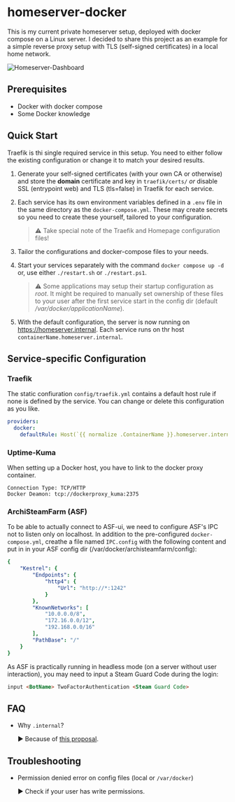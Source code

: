 # homeserver-docker

This is my current private homeserver setup, deployed with docker compose on a Linux server. 
I decided to share this project as an example for a simple reverse proxy setup with TLS (self-signed certificates) in a local home network.

![Homeserver-Dashboard](https://github.com/user-attachments/assets/bd093db8-78b9-4c46-a1b4-028b733e4865)


## Prerequisites

- Docker with docker compose
- Some Docker knowledge


## Quick Start

Traefik is thi single required service in this setup. You need to either follow the existing configuration or change it to match your desired results.

1. Generate your self-signed certificates (with your own CA or otherwise) and store the **domain** certificate and key in `traefik/certs/` *or* disable SSL (entrypoint web) and TLS (tls=false) in Traefik for each service.
2. Each service has its own environment variables defined in a `.env` file in the same directory as the `docker-compose.yml`. These may create secrets so you need to create these yourself, tailored to your configuration.

    > :warning: Take special note of the Traefik and Homepage configuration files!

3. Tailor the configurations and docker-compose files to your needs.
4. Start your services separately with the command `docker compose up -d` or, use either `./restart.sh` or `./restart.ps1`.
    > :warning: Some applications may setup their startup configuration as *root*. It might be required to manually set ownership of these files to your user after the first service start in the config dir (default */var/docker/applicationName*).
5. With the default configuration, the server is now running on https://homeserver.internal. Each service runs on thr host `containerName.homeserver.internal`.


## Service-specific Configuration

### Traefik
The static confiuration `config/traefik.yml` contains a default host rule if none is defined by the service. You can change or delete this configuration as you like.

```yaml
providers:
  docker:
    defaultRule: Host(`{{ normalize .ContainerName }}.homeserver.internal`)
```

### Uptime-Kuma
When setting up a Docker host, you have to link to the docker proxy container.

`Connection Type: TCP/HTTP`  
`Docker Deamon: tcp://dockerproxy_kuma:2375`

### ArchiSteamFarm (ASF)

To be able to actually connect to ASF-ui, we need to configure ASF's IPC not to listen only on localhost. In addition to the pre-configured `docker-compose.yml`, creathe a file named `IPC.config` with the following content and put in in your ASF config dir (/var/docker/archisteamfarm/config):

```yaml
{
	"Kestrel": {
		"Endpoints": {
			"http4": {
				"Url": "http://*:1242"
			}
		},
		"KnownNetworks": [
			"10.0.0.0/8",
			"172.16.0.0/12",
			"192.168.0.0/16"
		],
		"PathBase": "/"
	}
}
```
As ASF is practically running in headless mode (on a server without user interaction), you may need to input a Steam Guard Code during the login: 
```md
input <BotName> TwoFactorAuthentication <Steam Guard Code>
```

## FAQ

- Why `.internal`?

    :arrow_forward: Because of [this proposal](https://www.icann.org/en/public-comment/proceeding/proposed-top-level-domain-string-for-private-use-24-01-2024).


## Troubleshooting

- Permission denied error on config files (local or ``/var/docker``) 

    :arrow_forward: Check if your user has write permissions.

